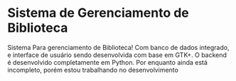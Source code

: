 # Sistema de Gerenciamento de Biblioteca
Sistema Para gerenciamento de Biblioteca!
Com banco de dados integrado, e interface de usuário sendo desenvolvida com base em GTK+.
O backend é desenvolvido completamente em Python.
Por enquanto ainda está incompleto, porém estou trabalhando no desenvolvimento


